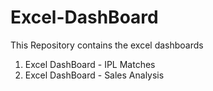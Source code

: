 # Excel-DashBoard
This Repository contains the excel dashboards
1. Excel DashBoard - IPL Matches
2. Excel DashBoard - Sales Analysis
